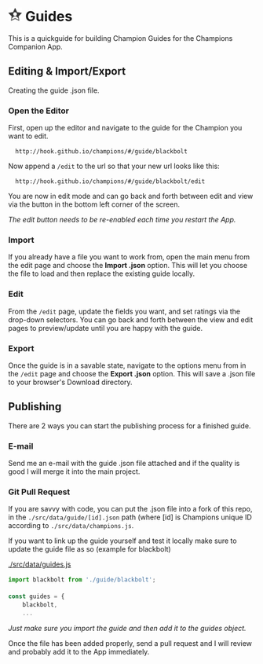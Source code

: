 # [<img src="dev/images/icon.png" width="28" height="28" alt="Icon">](#-guides) Guides

This is a quickguide for building Champion Guides for the Champions Companion App.

## Editing & Import/Export

  Creating the guide .json file.

### Open the Editor

  First, open up the editor and navigate to the guide for the Champion you want to edit.

```
  http://hook.github.io/champions/#/guide/blackbolt
```

Now append a `/edit` to the url so that your new url looks like this:

```
  http://hook.github.io/champions/#/guide/blackbolt/edit
```

You are now in edit mode and can go back and forth between edit and view via the button in
the bottom left corner of the screen.

*The edit button needs to be re-enabled each time you restart the App.* 

### Import

If you already have a file you want to work from, open the main menu from the edit
page and choose the **Import .json** option. This will let you choose the file to load
and then replace the existing guide locally.

### Edit

From the `/edit` page, update the fields you want, and set ratings via the drop-down selectors.
You can go back and forth between the view and edit pages to preview/update until you are
happy with the guide.

### Export

Once the guide is in a savable state, navigate to the options menu from in the `/edit` page
and choose the **Export .json** option. This will save a .json file to your browser's
Download directory.

## Publishing

There are 2 ways you can start the publishing process for a finished guide.

### E-mail

Send me an e-mail with the guide .json file attached and if the quality is good I will merge it
into the main project.

### Git Pull Request

If you are savvy with code, you can put the .json file into a fork of this repo, in the
`./src/data/guide/[id].json` path (where [id] is Champions unique ID according to
`./src/data/champions.js`.
 
If you want to link up the guide yourself and test it locally make sure to update the guide
file as so (example for blackbolt)

[./src/data/guides.js](src/data/guides.js)
```javascript
import blackbolt from './guide/blackbolt';

const guides = {
    blackbolt,
    ...
```
*Just make sure you import the guide and then add it to the guides object.*

Once the file has been added properly, send a pull request and I will review and probably add
it to the App immediately.
